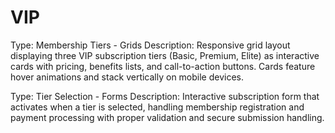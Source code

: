 # VIP

Type: Membership Tiers - Grids
Description: Responsive grid layout displaying three VIP subscription tiers (Basic, Premium, Elite) as interactive cards with pricing, benefits lists, and call-to-action buttons. Cards feature hover animations and stack vertically on mobile devices.

Type: Tier Selection - Forms
Description: Interactive subscription form that activates when a tier is selected, handling membership registration and payment processing with proper validation and secure submission handling.